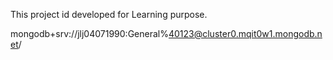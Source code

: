 
This project id developed for Learning purpose.
<!-- Database connection -->
mongodb+srv://jlj04071990:General%40123@cluster0.mqit0w1.mongodb.net/